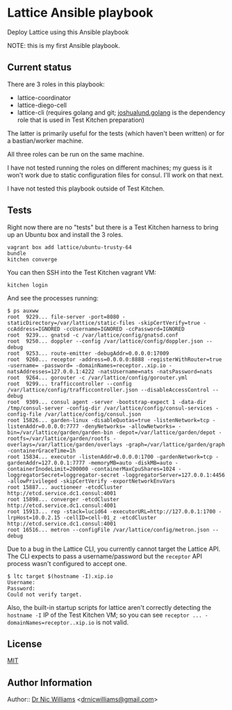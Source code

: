Lattice Ansible playbook
========================

Deploy Lattice using this Ansible playbook

NOTE: this is my first Ansible playbook.

Current status
--------------

There are 3 roles in this playbook:

-	lattice-coordinator
-	lattice-diego-cell
-	lattice-cli (requires golang and git; [joshualund.golang](https://github.com/jlund/ansible-go) is the dependency role that is used in Test Kitchen preparation)

The latter is primarily useful for the tests (which haven't been written) or for a bastian/worker machine.

All three roles can be run on the same machine.

I have not tested running the roles on different machines; my guess is it won't work due to static configuration files for consul. I'll work on that next.

I have not tested this playbook outside of Test Kitchen.

Tests
-----

Right now there are no "tests" but there is a Test Kitchen harness to bring up an Ubuntu box and install the 3 roles.

```
vagrant box add lattice/ubuntu-trusty-64
bundle
kitchen converge
```

You can then SSH into the Test Kitchen vagrant VM:

```
kitchen login
```

And see the processes running:

```
$ ps auxww
root  9229... file-server -port=8080 -staticDirectory=/var/lattice/static-files -skipCertVerify=true -ccAddress=IGNORED -ccUsername=IGNORED -ccPassword=IGNORED
root  9239... gnatsd -c /var/lattice/config/gnatsd.conf
root  9250... doppler --config /var/lattice/config/doppler.json --debug
root  9253... route-emitter -debugAddr=0.0.0.0:17009
root  9260... receptor -address=0.0.0.0:8888 -registerWithRouter=true -username= -password= -domainNames=receptor..xip.io -natsAddresses=127.0.0.1:4222 -natsUsername=nats -natsPassword=nats
root  9264... gorouter -c /var/lattice/config/gorouter.yml
root  9299... trafficcontroller --config /var/lattice/config/trafficcontroller.json --disableAccessControl --debug
root  9309... consul agent -server -bootstrap-expect 1 -data-dir /tmp/consul-server -config-dir /var/lattice/config/consul-services -config-file /var/lattice/config/consul.json
root 15826... garden-linux -disableQuotas=true -listenNetwork=tcp -listenAddr=0.0.0.0:7777 -denyNetworks= -allowNetworks= -bin=/var/lattice/garden/garden-bin -depot=/var/lattice/garden/depot -rootfs=/var/lattice/garden/rootfs -overlays=/var/lattice/garden/overlays -graph=/var/lattice/garden/graph -containerGraceTime=1h
root 15834... executor -listenAddr=0.0.0.0:1700 -gardenNetwork=tcp -gardenAddr=127.0.0.1:7777 -memoryMB=auto -diskMB=auto -containerInodeLimit=200000 -containerMaxCpuShares=1024 -loggregatorSecret=loggregator-secret -loggregatorServer=127.0.0.1:4456 -allowPrivileged -skipCertVerify -exportNetworkEnvVars
root 15887... auctioneer -etcdCluster http://etcd.service.dc1.consul:4001
root 15898... converger -etcdCluster http://etcd.service.dc1.consul:4001
root 15913... rep -stack=lucid64 -executorURL=http://127.0.0.1:1700 -lrpHost=10.0.2.15 -cellID=cell-01_z -etcdCluster http://etcd.service.dc1.consul:4001
root 16516... metron --configFile /var/lattice/config/metron.json --debug
```

Due to a bug in the Lattice CLI, you currently cannot target the Lattice API. The CLI expects to pass a username/password but the `receptor` API process wasn't configured to accept one.

```
$ ltc target $(hostname -I).xip.io
Username:
Password:
Could not verify target.
```

Also, the built-in startup scripts for lattice aren't correctly detecting the `hostname -I` IP of the Test Kitchen VM; so you can see `receptor ... -domainNames=receptor..xip.io` is not valid.

License
-------

[MIT](http://opensource.org/licenses/MIT)

Author Information
------------------

Author:: [Dr Nic Williams](https://github.com/drnic) \<[drnicwilliams@gmail.com](drnicwilliams@gmail.com)\>
